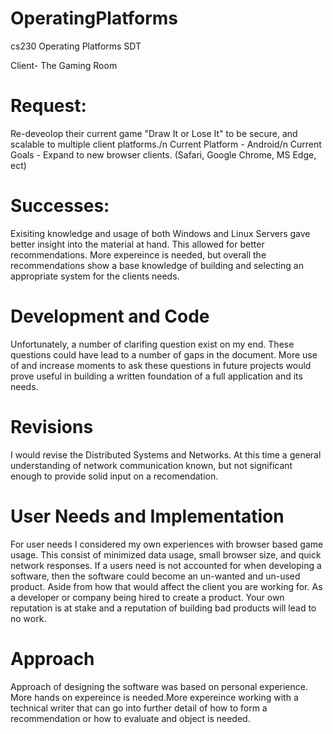 # OperatingPlatforms
cs230 Operating Platforms SDT

Client- The Gaming Room
# Request:
Re-deveolop their current game "Draw It or Lose It" to be secure, and scalable to multiple client platforms./n
Current Platform - Android/n
Current Goals - Expand to new browser clients. (Safari, Google Chrome, MS Edge, ect)

# Successes:
Exisiting knowledge and usage of both Windows and Linux Servers gave better insight into the material at hand. This allowed for better recommendations. More expereince is needed, but overall the recommendations show a base knowledge of building and selecting an appropriate system for the clients needs.

# Development and Code
Unfortunately, a number of clarifing question exist on my end. These questions could have lead to a number of gaps in the document. More use of and increase moments to ask these questions in future projects would prove useful in building a written foundation of a full application and its needs.

# Revisions
I would revise the Distributed Systems and Networks. At this time a general understanding of network communication known, but not significant enough to provide solid input on a recomendation.

# User Needs and Implementation
For user needs I considered my own experiences with browser based game usage. This consist of minimized data usage, small browser size, and quick network responses. If a users need is not accounted for when developing a software, then the software could become an un-wanted and un-used product. Aside from how that would affect the client you are working for. As a developer or company being hired to create a product. Your own reputation is at stake and a reputation of building bad products will lead to no work.

# Approach
Approach of designing the software was based on personal experience. More hands on expereince is needed.More expereince working with a technical writer that can go into further detail of how to form a recommendation or how to evaluate and object is needed.
